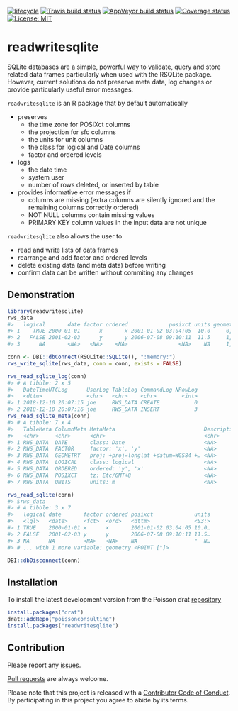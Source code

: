 
<!-- README.md is generated from README.Rmd. Please edit that file -->

[![lifecycle](https://img.shields.io/badge/lifecycle-experimental-orange.svg)](https://www.tidyverse.org/lifecycle/#experimental)
[![Travis build
status](https://travis-ci.org/poissonconsulting/readwritesqlite.svg?branch=master)](https://travis-ci.org/poissonconsulting/readwritesqlite)
[![AppVeyor build
status](https://ci.appveyor.com/api/projects/status/github/poissonconsulting/readwritesqlite?branch=master&svg=true)](https://ci.appveyor.com/project/poissonconsulting/readwritesqlite)
[![Coverage
status](https://codecov.io/gh/poissonconsulting/readwritesqlite/branch/master/graph/badge.svg)](https://codecov.io/github/poissonconsulting/readwritesqlite?branch=master)
[![License:
MIT](https://img.shields.io/badge/License-MIT-green.svg)](https://opensource.org/licenses/MIT)

# readwritesqlite

SQLite databases are a simple, powerful way to validate, query and store
related data frames particularly when used with the RSQLite package.
However, current solutions do not preserve meta data, log changes or
provide particularly useful error messages.

`readwritesqlite` is an R package that by default automatically

  - preserves
      - the time zone for POSIXct columns
      - the projection for sfc columns
      - the units for unit columns
      - the class for logical and Date columns
      - factor and ordered levels
  - logs
      - the date time
      - system user
      - number of rows deleted, or inserted by table
  - provides informative error messages if
      - columns are missing (extra columns are silently ignored and the
        remaining columns correctly ordered)
      - NOT NULL columns contain missing values
      - PRIMARY KEY column values in the input data are not unique

`readwritesqlite` also allows the user to

  - read and write lists of data frames
  - rearrange and add factor and ordered levels
  - delete existing data (and meta data) before writing
  - confirm data can be written without commiting any changes

## Demonstration

``` r
library(readwritesqlite)
rws_data
#>   logical       date factor ordered             posixct units geometry
#> 1    TRUE 2000-01-01      x       x 2001-01-02 03:04:05  10.0     0, 1
#> 2   FALSE 2001-02-03      y       y 2006-07-08 09:10:11  11.5     1, 0
#> 3      NA       <NA>   <NA>    <NA>                <NA>    NA     1, 1

conn <- DBI::dbConnect(RSQLite::SQLite(), ":memory:")
rws_write_sqlite(rws_data, conn = conn, exists = FALSE)

rws_read_sqlite_log(conn)
#> # A tibble: 2 x 5
#>   DateTimeUTCLog      UserLog TableLog CommandLog NRowLog
#>   <dttm>              <chr>   <chr>    <chr>        <int>
#> 1 2018-12-10 20:07:15 joe     RWS_DATA CREATE           0
#> 2 2018-12-10 20:07:16 joe     RWS_DATA INSERT           3
rws_read_sqlite_meta(conn)
#> # A tibble: 7 x 4
#>   TableMeta ColumnMeta MetaMeta                            DescriptionMeta
#>   <chr>     <chr>      <chr>                               <chr>          
#> 1 RWS_DATA  DATE       class: Date                         <NA>           
#> 2 RWS_DATA  FACTOR     factor: 'x', 'y'                    <NA>           
#> 3 RWS_DATA  GEOMETRY   proj: +proj=longlat +datum=WGS84 +… <NA>           
#> 4 RWS_DATA  LOGICAL    class: logical                      <NA>           
#> 5 RWS_DATA  ORDERED    ordered: 'y', 'x'                   <NA>           
#> 6 RWS_DATA  POSIXCT    tz: Etc/GMT+8                       <NA>           
#> 7 RWS_DATA  UNITS      units: m                            <NA>

rws_read_sqlite(conn)
#> $rws_data
#> # A tibble: 3 x 7
#>   logical date       factor ordered posixct             units
#>   <lgl>   <date>     <fct>  <ord>   <dttm>              <S3:>
#> 1 TRUE    2000-01-01 x      x       2001-01-02 03:04:05 10.0…
#> 2 FALSE   2001-02-03 y      y       2006-07-08 09:10:11 11.5…
#> 3 NA      NA         <NA>   <NA>    NA                  "  N…
#> # ... with 1 more variable: geometry <POINT [°]>

DBI::dbDisconnect(conn)
```

## Installation

To install the latest development version from the Poisson drat
[repository](https://github.com/poissonconsulting/drat)

``` r
install.packages("drat")
drat::addRepo("poissonconsulting")
install.packages("readwritesqlite")
```

## Contribution

Please report any
[issues](https://github.com/poissonconsulting/readwritesqlite/issues).

[Pull
requests](https://github.com/poissonconsulting/readwritesqlite/pulls)
are always welcome.

Please note that this project is released with a [Contributor Code of
Conduct](CONDUCT.md). By participating in this project you agree to
abide by its terms.
